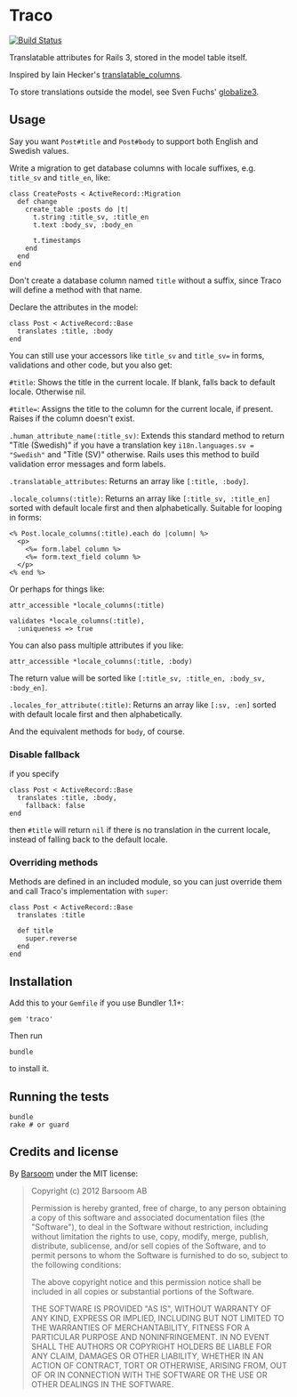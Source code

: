 # Traco

[![Build Status](https://secure.travis-ci.org/barsoom/traco.png)](http://travis-ci.org/barsoom/traco)

Translatable attributes for Rails 3, stored in the model table itself.

Inspired by Iain Hecker's [translatable_columns](https://github.com/iain/translatable_columns/).

To store translations outside the model, see Sven Fuchs' [globalize3](https://github.com/svenfuchs/globalize3).


## Usage

Say you want `Post#title` and `Post#body` to support both English and Swedish values.

Write a migration to get database columns with locale suffixes, e.g. `title_sv` and `title_en`, like:

    class CreatePosts < ActiveRecord::Migration
      def change
        create_table :posts do |t|
          t.string :title_sv, :title_en
          t.text :body_sv, :body_en

          t.timestamps
        end
      end
    end

Don't create a database column named `title` without a suffix, since Traco will define a method with that name.

Declare the attributes in the model:

    class Post < ActiveRecord::Base
      translates :title, :body
    end

You can still use your accessors like `title_sv` and `title_sv=` in forms, validations and other code, but you also get:

`#title`: Shows the title in the current locale. If blank, falls back to default locale. Otherwise nil.

`#title=`: Assigns the title to the column for the current locale, if present. Raises if the column doesn't exist.

`.human_attribute_name(:title_sv)`: Extends this standard method to return "Title (Swedish)" if you have a translation key `i18n.languages.sv = "Swedish"` and "Title (SV)" otherwise. Rails uses this method to build validation error messages and form labels.

`.translatable_attributes`: Returns an array like `[:title, :body]`.

`.locale_columns(:title)`: Returns an array like `[:title_sv, :title_en]` sorted with default locale first and then alphabetically. Suitable for looping in forms:

    <% Post.locale_columns(:title).each do |column| %>
      <p>
        <%= form.label column %>
        <%= form.text_field column %>
      </p>
    <% end %>

Or perhaps for things like:

    attr_accessible *locale_columns(:title)

    validates *locale_columns(:title),
      :uniqueness => true

You can also pass multiple attributes if you like:

    attr_accessible *locale_columns(:title, :body)

The return value will be sorted like `[:title_sv, :title_en, :body_sv, :body_en]`.

`.locales_for_attribute(:title)`: Returns an array like `[:sv, :en]` sorted with default locale first and then alphabetically.

And the equivalent methods for `body`, of course.


### Disable fallback

if you specify

    class Post < ActiveRecord::Base
      translates :title, :body,
        fallback: false
    end

then `#title` will return `nil` if there is no translation in the current locale, instead of falling back to the default locale.


### Overriding methods

Methods are defined in an included module, so you can just override them and call Traco's implementation with `super`:

    class Post < ActiveRecord::Base
      translates :title

      def title
        super.reverse
      end
    end


## Installation

Add this to your `Gemfile` if you use Bundler 1.1+:

    gem 'traco'

Then run

    bundle

to install it.


## Running the tests

    bundle
    rake # or guard


<!-- Keeping this a hidden brain dump for now.

## TODO

We've intentionally kept this simple with no features we do not need.
We'd be happy to merge additional features that others contribute.

Possible improvements to make:

  * Validation that checks that at least one translation for a column exists.
  * Validation that checks that every translation for a column exists.
  * Option to disable fallback.
  * Scopes like `translated`, `translated_to(locale)`.
  * Support for region locales, like `en-US` and `en-GB`.

-->


## Credits and license

By [Barsoom](http://barsoom.se) under the MIT license:

>  Copyright (c) 2012 Barsoom AB
>
>  Permission is hereby granted, free of charge, to any person obtaining a copy
>  of this software and associated documentation files (the "Software"), to deal
>  in the Software without restriction, including without limitation the rights
>  to use, copy, modify, merge, publish, distribute, sublicense, and/or sell
>  copies of the Software, and to permit persons to whom the Software is
>  furnished to do so, subject to the following conditions:
>
>  The above copyright notice and this permission notice shall be included in
>  all copies or substantial portions of the Software.
>
>  THE SOFTWARE IS PROVIDED "AS IS", WITHOUT WARRANTY OF ANY KIND, EXPRESS OR
>  IMPLIED, INCLUDING BUT NOT LIMITED TO THE WARRANTIES OF MERCHANTABILITY,
>  FITNESS FOR A PARTICULAR PURPOSE AND NONINFRINGEMENT. IN NO EVENT SHALL THE
>  AUTHORS OR COPYRIGHT HOLDERS BE LIABLE FOR ANY CLAIM, DAMAGES OR OTHER
>  LIABILITY, WHETHER IN AN ACTION OF CONTRACT, TORT OR OTHERWISE, ARISING FROM,
>  OUT OF OR IN CONNECTION WITH THE SOFTWARE OR THE USE OR OTHER DEALINGS IN
>  THE SOFTWARE.
